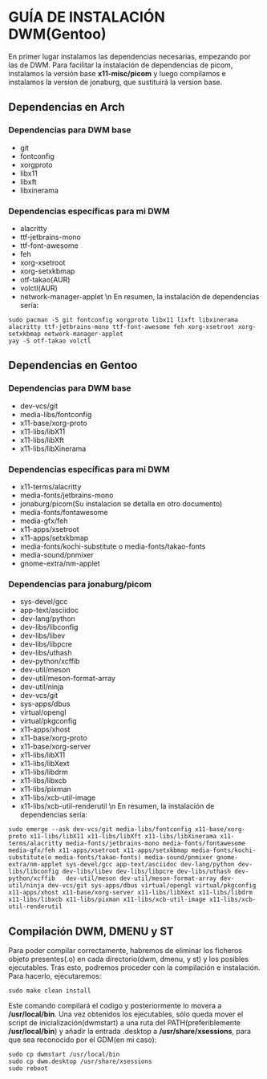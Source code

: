 # GUÍA DE INSTALACIÓN DWM(Gentoo)
En primer lugar instalamos las dependencias necesarias, empezando por las de DWM. Para facilitar la instalación de dependencias de picom, instalamos la versión base **x11-misc/picom** y luego compilamos e instalamos la version de jonaburg, que sustituirá la version base.
## Dependencias en Arch
### Dependencias para DWM base
* git
* fontconfig
* xorgproto
* libx11
* libxft
* libxinerama
### Dependencias específicas para mi DWM
* alacritty
* ttf-jetbrains-mono
* ttf-font-awesome
* feh
* xorg-xsetroot
* xorg-setxkbmap
* otf-takao(AUR)
* volctl(AUR)
* network-manager-applet
\n
En resumen, la instalación de dependencias sería:
```
sudo pacman -S git fontconfig xorgproto libx11 lixft libxinerama alacritty ttf-jetbrains-mono ttf-font-awesome feh xorg-xsetroot xorg-setxkbmap network-manager-applet
yay -S otf-takao volctl
```
## Dependencias en Gentoo
### Dependencias para DWM base
* dev-vcs/git
* media-libs/fontconfig
* x11-base/xorg-proto
* x11-libs/libX11
* x11-libs/libXft
* x11-libs/libXinerama
### Dependencias específicas para mi DWM
* x11-terms/alacritty
* media-fonts/jetbrains-mono
* jonaburg/picom(Su instalacion se detalla en otro documento)
* media-fonts/fontawesome
* media-gfx/feh
* x11-apps/xsetroot
* x11-apps/setxkbmap
* media-fonts/kochi-substitute o media-fonts/takao-fonts
* media-sound/pnmixer
* gnome-extra/nm-applet
### Dependencias para jonaburg/picom
* sys-devel/gcc
* app-text/asciidoc				
* dev-lang/python				
* dev-libs/libconfig				
* dev-libs/libev				
* dev-libs/libpcre				
* dev-libs/uthash				
* dev-python/xcffib				
* dev-util/meson				
* dev-util/meson-format-array				
* dev-util/ninja				
* dev-vcs/git				
* sys-apps/dbus				
* virtual/opengl				
* virtual/pkgconfig				
* x11-apps/xhost				
* x11-base/xorg-proto				
* x11-base/xorg-server				
* x11-libs/libX11				
* x11-libs/libXext				
* x11-libs/libdrm				
* x11-libs/libxcb				
* x11-libs/pixman				
* x11-libs/xcb-util-image				
* x11-libs/xcb-util-renderutil
\n
En resumen, la instalación de dependencias sería:
```
sudo emerge --ask dev-vcs/git media-libs/fontconfig x11-base/xorg-proto x11-libs/libX11 x11-libs/libXft x11-libs/libXinerama x11-terms/alacritty media-fonts/jetbrains-mono media-fonts/fontawesome media-gfx/feh x11-apps/xsetroot x11-apps/setxkbmap media-fonts/kochi-substitute(o media-fonts/takao-fonts) media-sound/pnmixer gnome-extra/nm-applet sys-devel/gcc app-text/asciidoc dev-lang/python dev-libs/libconfig	dev-libs/libev dev-libs/libpcre dev-libs/uthash	dev-python/xcffib	dev-util/meson dev-util/meson-format-array dev-util/ninja dev-vcs/git sys-apps/dbus virtual/opengl virtual/pkgconfig			x11-apps/xhost x11-base/xorg-server x11-libs/libXext x11-libs/libdrm x11-libs/libxcb x11-libs/pixman x11-libs/xcb-util-image x11-libs/xcb-util-renderutil
```
## Compilación DWM, DMENU y ST
Para poder compilar correctamente, habremos de eliminar los ficheros objeto presentes(.o) en cada directorio(dwm, dmenu, y st) y los posibles ejecutables. Tras esto, podremos proceder con la compilación e instalación. Para hacerlo, ejecutaremos:
```
sudo make clean install
```
Este comando compilará el codigo y posteriormente lo movera a **/usr/local/bin**. Una vez obtenidos los ejecutables, sólo queda mover el script de inicialización(dwmstart) a una ruta del PATH(preferiblemente **/usr/local/bin**) y añadir la entrada .desktop a **/usr/share/xsessions**, para que sea reconocido por el GDM(en mi caso):
```
sudo cp dwmstart /usr/local/bin
sudo cp dwm.desktop /usr/share/xsessions
sudo reboot
```
